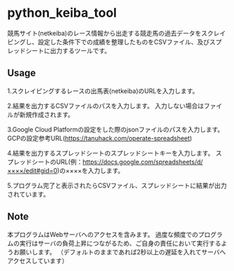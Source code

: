 # python_keiba_tool
競馬サイト(netkeiba)のレース情報から出走する競走馬の過去データをスクレイピングし、設定した条件下での成績を整理したものをCSVファイル、及びスプレッドシートに出力するツールです。


## Usage
1.スクレイピングするレースの出馬表(netkeiba)のURLを入力します。

2.結果を出力するCSVファイルのパスを入力します。
  入力しない場合はファイルが新規作成されます。
  
3.Google Cloud Platformの設定をした際のjsonファイルのパスを入力します。
  GCPの設定参考URL(https://tanuhack.com/operate-spreadsheet)

4.結果を出力するスプレッドシートのスプレッドシートキーを入力します。
  スプレッドシートのURL(例：https://docs.google.com/spreadsheets/d/××××/edit#gid=0)の××××を入力します。
  
5.プログラム完了と表示されたらCSVファイル、スプレッドシートに結果が出力されています。


## Note
本プログラムはWebサーバへのアクセスを含みます。
過度な頻度でのプログラムの実行はサーバの負荷上昇につながるため、ご自身の責任において実行するようお願いします。
（デフォルトのままであれば2秒以上の遅延を入れてサーバへアクセスしています）
